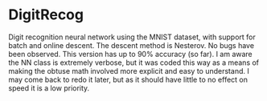 # DigitRecog
Digit recognition neural network using the MNIST dataset, with support for batch and online descent.
The descent method is Nesterov.
No bugs have been observed.
This version has up to 90% accuracy (so far).
I am aware the NN class is extremely verbose, but it was coded this way as a means of making the obtuse math involved more explicit and easy to understand. I may come back to redo it later, but as it should have little to no effect on speed it is a low priority. 
